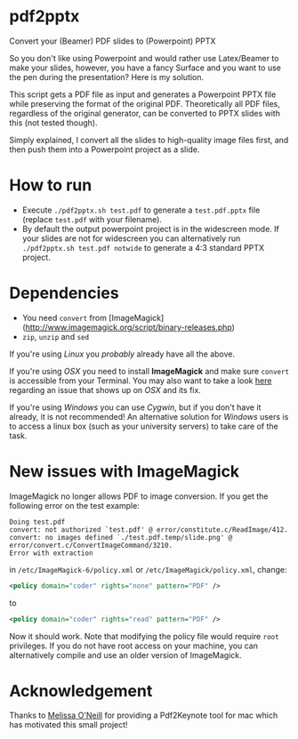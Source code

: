 # pdf2pptx
Convert your (Beamer) PDF slides to (Powerpoint) PPTX

So you don't like using Powerpoint and would rather use Latex/Beamer to make your slides,
however, you have a fancy Surface and you want to use the pen during the presentation? Here is my solution.

This script gets a PDF file as input and generates a Powerpoint PPTX file while preserving the format of the original PDF. Theoretically all PDF files, regardless of the original generator, can be converted to PPTX slides with this (not tested though).

Simply explained, I convert all the slides to high-quality image files first, and then push them into a Powerpoint project as a slide.

# How to run
* Execute `./pdf2pptx.sh test.pdf` to generate a `test.pdf.pptx` file  (replace `test.pdf` with your filename).
* By default the output powerpoint project is in the widescreen mode. If your slides are not for widescreen you can alternatively run `./pdf2pptx.sh test.pdf notwide` to generate a 4:3 standard PPTX project.

# Dependencies
* You need `convert` from [ImageMagick] (http://www.imagemagick.org/script/binary-releases.php)
* `zip`, `unzip` and `sed`

If you're using *Linux* you *probably* already have all the above.

If you're using *OSX* you need to install **ImageMagick** and make sure `convert` is accessible from your Terminal. You may also want to take a look [here](https://github.com/ashafaei/pdf2pptx/issues/1) regarding an issue that shows up on *OSX* and its fix.

If you're using *Windows* you can use *Cygwin*, but if you don't have it already, it is not recommended!
An alternative solution for *Windows* users is to access a linux box (such as your university servers) to take care of the task.

# New issues with ImageMagick
ImageMagick no longer allows PDF to image conversion. If you get the following error on the test example:

```
Doing test.pdf
convert: not authorized `test.pdf' @ error/constitute.c/ReadImage/412.
convert: no images defined `./test.pdf.temp/slide.png' @ error/convert.c/ConvertImageCommand/3210.
Error with extraction
```

in `/etc/ImageMagick-6/policy.xml` or `/etc/ImageMagick/policy.xml`, change:

```XML
<policy domain="coder" rights="none" pattern="PDF" />
```

to

```XML
<policy domain="coder" rights="read" pattern="PDF" />
```

Now it should work. Note that modifying the policy file would require `root` privileges. If you do not have root access on your machine, you can alternatively compile and use an older version of ImageMagick.


# Acknowledgement
Thanks to [Melissa O'Neill](https://www.cs.hmc.edu/~oneill/freesoftware/pdftokeynote.html) for providing a Pdf2Keynote tool for mac which has motivated this small project!
